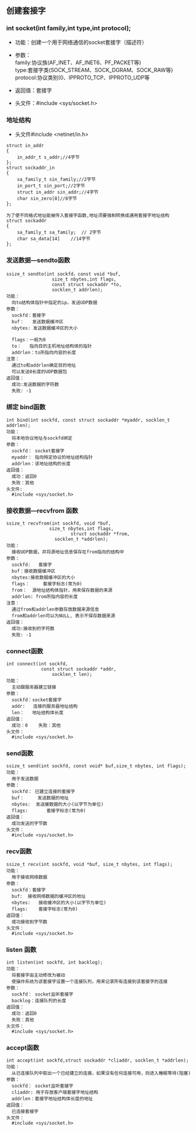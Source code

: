 ## 创建套接字
### int socket(int family,int type,int protocol);
- 功能：创建一个用于网络通信的socket套接字（描述符）
- 参数：<br>
family:协议族(AF_INET、AF_INET6、PF_PACKET等)<br>
type:套接字类(SOCK_STREAM、SOCK_DGRAM、SOCK_RAW等)<br>
protocol:协议类别(0、IPPROTO_TCP、IPPROTO_UDP等<br>

- 返回值：套接字
- 头文件：#include <sys/socket.h>

### 地址结构
- 头文件#include <netinet/in.h>
```
struct in_addr
{
	in_addr_t s_addr;//4字节
};
struct sockaddr_in
{
	sa_family_t sin_family;//2字节
	in_port_t sin_port;//2字节
	struct in_addr sin_addr;//4字节
	char sin_zero[8]//8字节
};

为了使不同格式地址能被传入套接字函数,地址须要强制转换成通用套接字地址结构
struct sockaddr
{
	sa_family_t sa_family;	// 2字节
	char sa_data[14]	//14字节
};

```

### 发送数据—sendto函数
```
ssize_t sendto(int sockfd，const void *buf,
                 size_t nbytes,int flags,
                 const struct sockaddr *to,        
                 socklen_t addrlen);
功能：
  向to结构体指针中指定的ip，发送UDP数据
参数：
  sockfd：套接字
  buf：	 发送数据缓冲区
  nbytes: 发送数据缓冲区的大小

  flags：一般为0
  to：	指向目的主机地址结构体的指针
  addrlen：to所指向内容的长度
注意：
  通过to和addrlen确定目的地址
  可以发送0长度的UDP数据包
返回值：
  成功:发送数据的字符数
  失败: -1

```
### 绑定 bind函数
```
int bind(int sockfd, const struct sockaddr *myaddr, socklen_t addrlen);
功能：
  将本地协议地址与sockfd绑定
参数：
  sockfd： socket套接字
  myaddr： 指向特定协议的地址结构指针
  addrlen：该地址结构的长度
返回值：
  成功：返回0
  失败：其他
头文件:
  #include <sys/socket.h>
```

### 接收数据—recvfrom 函数
```
ssize_t recvfrom(int sockfd, void *buf,
                size_t nbytes,int flags,
		     		    struct sockaddr *from, 
           		  socklen_t *addrlen);
功能：
  接收UDP数据，并将源地址信息保存在from指向的结构中
参数：
  sockfd:	套接字
  buf：接收数据缓冲区
  nbytes:接收数据缓冲区的大小
  flags：	 套接字标志(常为0)
  from：	 源地址结构体指针，用来保存数据的来源
  addrlen: from所指内容的长度
注意：
  通过from和addrlen参数存放数据来源信息
  from和addrlen可以为NULL, 表示不保存数据来源
返回值：
  成功:接收到的字符数
  失败: -1
```
### connect函数
```
int connect(int sockfd,
      		 const struct sockaddr *addr,
     		 	 socklen_t len);
功能：
  主动跟服务器建立链接
参数：
  sockfd：socket套接字
  addr:   连接的服务器地址结构
  len：	 地址结构体长度
返回值：
  成功：0    失败：其他
头文件：
  #include <sys/socket.h>
```
### send函数
```
ssize_t send(int sockfd, const void* buf,size_t nbytes, int flags);
功能：
  用于发送数据
参数：
  sockfd： 已建立连接的套接字
  buf：	   发送数据的地址
  nbytes:  发送缓数据的大小(以字节为单位)
  flags:	   套接字标志(常为0)
返回值：
  成功发送的字节数
头文件：
  #include <sys/socket.h>
```

### recv函数
```
ssize_t recv(int sockfd, void *buf, size_t nbytes, int flags);
功能：
  用于接收网络数据
参数：
  sockfd：套接字
  buf:	接收网络数据的缓冲区的地址
  nbytes:	接收缓冲区的大小(以字节为单位)
  flags:	套接字标志(常为0)
返回值：
  成功接收到字节数
头文件：
  #include <sys/socket.h>
```

### listen 函数
```
int listen(int sockfd, int backlog);
功能：
  将套接字由主动修改为被动
  使操作系统为该套接字设置一个连接队列，用来记录所有连接到该套接字的连接
参数：
  sockfd： socket监听套接字
  backlog：连接队列的长度
返回值：
  成功：返回0
  失败：其他
头文件：
  #include <sys/socket.h>
```
### accept函数
```
int accept(int sockfd,struct sockaddr *cliaddr, socklen_t *addrlen);
功能：
  从已连接队列中取出一个已经建立的连接，如果没有任何连接可用，则进入睡眠等待(阻塞)
参数：
  sockfd： socket监听套接字
  cliaddr: 用于存放客户端套接字地址结构
  addrlen：套接字地址结构体长度的地址
返回值：
  已连接套接字
头文件：
  #include <sys/socket.h>
```


